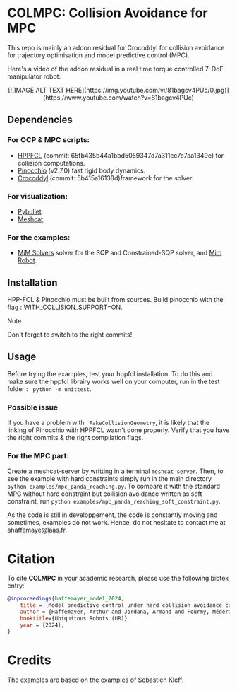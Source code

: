 # COLMPC: Collision Avoidance for MPC

This repo is mainly an addon residual for Crocoddyl for collision avoidance for trajectory optimisation and model predictive control (MPC).

Here's a video of the addon residual in a real time torque controlled 7-DoF manipulator robot:

<div align="center">
    [![IMAGE ALT TEXT HERE](https://img.youtube.com/vi/81bagcv4PUc/0.jpg)](https://www.youtube.com/watch?v=81bagcv4PUc)
</div>

## Dependencies

### For OCP & MPC scripts:

- [HPPFCL](https://github.com/humanoid-path-planner/hpp-fcl)  (commit: 65fb435b44a1bbd5059347d7a311cc7c7aa1349e) for collision computations.
- [Pinocchio](https://github.com/stack-of-tasks/pinocchio) (v2.7.0) fast rigid body dynamics.
- [Crocoddyl](https://github.com/loco-3d/crocoddyl) (commit: 5b415a16138d)framework for the solver.

### For visualization:
- [Pybullet](https://pybullet.org/wordpress/).
- [Meshcat](https://github.com/meshcat-dev/meshcat-python).

### For the examples:

- [MiM Solvers](https://github.com/machines-in-motion/mim_solvers) solver for the SQP and Constrained-SQP solver, and [Mim Robot](https://github.com/machines-in-motion/mim_robots/tree/main).

## Installation
HPP-FCL & Pinocchio must be built from sources. Build pinocchio with the flag : WITH_COLLISION_SUPPORT=ON.
> [!NOTE]
> Don't forget to switch to the right commits!

## Usage
Before trying the examples, test your hppfcl installation. To do this and make sure the hppfcl librairy works well on your computer, run in the test folder :
``` python -m unittest```.

### Possible issue
If you have a problem with ``` FakeCollisionGeometry```, it is likely that the linking of Pinocchio with HPPFCL wasn't done properly. Verify that you have the right commits & the right compilation flags.

### For the MPC part:

Create a meshcat-server by writting in a terminal ```meshcat-server```. Then, to see the example with hard constraints simply run in the main directory ```python examples/mpc_panda_reaching.py```. To compare it with the standard MPC without hard constraint but collision avoidance written as soft constraint, run  ```python examples/mpc_panda_reaching_soft_constraint.py```.


As the code is still in developpement, the code is constantly moving and sometimes, examples do not work. Hence, do not hesitate to contact me at [ahaffemaye@laas.fr](mailto:ahaffemaye@laas.fr).

# Citation
To cite **COLMPC** in your academic research, please use the following bibtex entry:
```bibtex
@inproceedings{haffemayer_model_2024,
	title = {Model predictive control under hard collision avoidance constraints for a robotic arm},
	author = {Haffemayer, Arthur and Jordana, Armand and Fourmy, Médéric and Wojciechowski, Krzysztof and Saurel, Guilhem and Petrík, Vladimír and Lamiraux, Florent and Mansard, Nicolas},
    booktitle={Ubiquitous Robots (UR)}
	year = {2024},
}
```

# Credits
The examples are based on [the examples](https://github.com/machines-in-motion/minimal_examples_crocoddyl/tree/master) of Sebastien Kleff.
